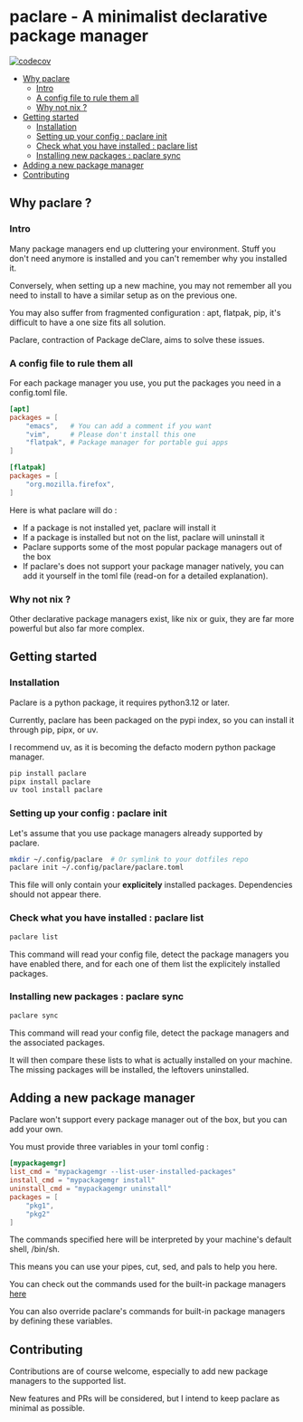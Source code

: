 # paclare - A minimalist declarative package manager

[![codecov](https://codecov.io/github/Horrih/paclare/graph/badge.svg?token=8H0KZLUUBZ)](https://codecov.io/github/Horrih/paclare)

* [Why paclare](#why-paclare-)
  * [Intro](#intro)
  * [A config file to rule them all](#a-config-file-to-rule-them-all)
  * [Why not nix ?](#why-not-nix-)
* [Getting started](#getting-started)
  * [Installation](#installation)
  * [Setting up your config : paclare init](#setting-up-your-config--paclare-init)
  * [Check what you have installed : paclare list](#check-what-you-have-installed--paclare-list)
  * [Installing new packages : paclare sync](#installing-new-packages--paclare-sync)
* [Adding a new package manager](#adding-a-new-package-manager)
* [Contributing](#contributing)

## Why paclare ?

### Intro
Many package managers end up cluttering your environment. Stuff you don't
need anymore is installed and you can't remember why you installed it.

Conversely, when setting up a new machine, you may not remember all you
need to install to have a similar setup as on the previous one.

You may also suffer from fragmented configuration : apt, flatpak, pip, it's
difficult to have a one size fits all solution.

Paclare, contraction of Package deClare, aims to solve these issues.

### A config file to rule them all

For each package manager you use, you put the packages you need in a config.toml file.

```toml
[apt]
packages = [
    "emacs",   # You can add a comment if you want
    "vim",     # Please don't install this one
    "flatpak", # Package manager for portable gui apps
]

[flatpak]
packages = [
    "org.mozilla.firefox",
]
```

Here is what paclare will do :
- If a package is not installed yet, paclare will install it
- If a package is installed but not on the list, paclare will uninstall it
- Paclare supports some of the most popular package managers out of the box
- If paclare's does not support your package manager natively, you can add it
yourself in the toml file (read-on for a detailed explanation).

### Why not nix ?
Other declarative package managers exist, like nix or guix, they are
far more powerful but also far more complex.

## Getting started

### Installation

Paclare is a python package, it requires python3.12 or later.

Currently, paclare has been packaged on the pypi index, so you can install
it through pip, pipx, or uv.

I recommend uv, as it is becoming the defacto modern python package manager.

```bash
pip install paclare
pipx install paclare
uv tool install paclare
```

### Setting up your config : paclare init

Let's assume that you use package managers already supported by paclare.

```bash
mkdir ~/.config/paclare  # Or symlink to your dotfiles repo
paclare init ~/.config/paclare/paclare.toml
```

This file will only contain your **explicitely** installed packages.
Dependencies should not appear there.

### Check what you have installed : paclare list

```bash
paclare list
```

This command will read your config file, detect the package managers you
have enabled there, and for each one of them list the explicitely installed
packages.

### Installing new packages : paclare sync

```bash
paclare sync
```

This command will read your config file, detect the package managers and
the associated packages.

It will then compare these lists to what is actually installed on your machine.
The missing packages will be installed, the leftovers uninstalled.

## Adding a new package manager

Paclare won't support every package manager out of the box, but you can
add your own.

You must provide three variables in your toml config :

```toml
[mypackagemgr]
list_cmd = "mypackagemgr --list-user-installed-packages"
install_cmd = "mypackagemgr install"
uninstall_cmd = "mypackagemgr uninstall"
packages = [
    "pkg1",
    "pkg2"
]
```
The commands specified here will be interpreted by your machine's
default shell, /bin/sh.

This means you can use your pipes, cut, sed, and pals to help you here.

You can check out the commands used for the built-in package managers
[here](https://github.com/Horrih/paclare/blob/main/src/paclare/packagemanagers.py)

You can also override paclare's commands for built-in package managers by
defining these variables.

## Contributing

Contributions are of course welcome, especially to add new package managers
to the supported list.

New features and PRs will be considered, but I intend to keep paclare as minimal
as possible.

